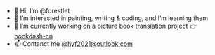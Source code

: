 - 👋 Hi, I’m @forestlet
- 🌱 I’m interested in painting, writing & coding, and I’m learning them
- 🤲 I’m currently working on a picture book translation project 👉 [bookdash-cn](https://github.com/forestlet/bookdash-cn)
- 📫 Contanct me @hyf2021@outlook.com

<!---
forestlet/forestlet is a ✨ special ✨ repository because its `README.md` (this file) appears on your GitHub profile.
You can click the Preview link to take a look at your changes.
--->
